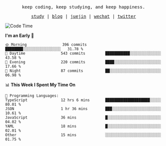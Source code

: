 <p align="center">
  <samp>
    <span>keep coding, keep studying, and keep happiness.</span>
  </samp>
</p>

<p align="center">
  <samp>
    <a href="https://github.com/ouduidui/fe-study">study</a> |
    <a href="https://deweyou.me">blog</a>  |
    <a href="https://juejin.cn/user/4309700183594366">juejin</a> |
    <a href="https://user-images.githubusercontent.com/54696834/165071004-6509e3f2-90c3-448c-9d92-3da42b0c2021.jpeg">wechat</a> |
    <a href="https://twitter.com/ouduidui">twitter</a>
  </samp>
</p>

<!--START_SECTION:waka-->
![Code Time](http://img.shields.io/badge/Code%20Time-4%2C548%20hrs%2010%20mins-blue)

**I'm an Early 🐤** 

```text
🌞 Morning                396 commits         ████████░░░░░░░░░░░░░░░░░   31.78 % 
🌆 Daytime                543 commits         ███████████░░░░░░░░░░░░░░   43.58 % 
🌃 Evening                220 commits         ████░░░░░░░░░░░░░░░░░░░░░   17.66 % 
🌙 Night                  87 commits          ██░░░░░░░░░░░░░░░░░░░░░░░   06.98 % 
```


📊 **This Week I Spent My Time On** 

```text
💬 Programming Languages: 
TypeScript               12 hrs 6 mins       ████████████████████░░░░░   80.01 % 
JSON                     1 hr 36 mins        ███░░░░░░░░░░░░░░░░░░░░░░   10.61 % 
JavaScript               36 mins             █░░░░░░░░░░░░░░░░░░░░░░░░   04.02 % 
YAML                     18 mins             █░░░░░░░░░░░░░░░░░░░░░░░░   02.01 % 
Other                    15 mins             ░░░░░░░░░░░░░░░░░░░░░░░░░   01.75 % 
```


<!--END_SECTION:waka-->

